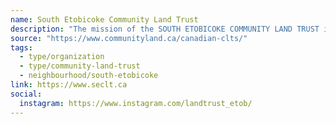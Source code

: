 ```yaml
---
name: South Etobicoke Community Land Trust
description: "The mission of the SOUTH ETOBICOKE COMMUNITY LAND TRUST is to acquire land and buildings to foster an inclusive, diverse, and accessible community where permanent affordable housing, community benefits and inter-generational connections are cultivated."
source: "https://www.communityland.ca/canadian-clts/"
tags:
  - type/organization
  - type/community-land-trust
  - neighbourhood/south-etobicoke
link: https://www.seclt.ca
social:
  instagram: https://www.instagram.com/landtrust_etob/
---
```

